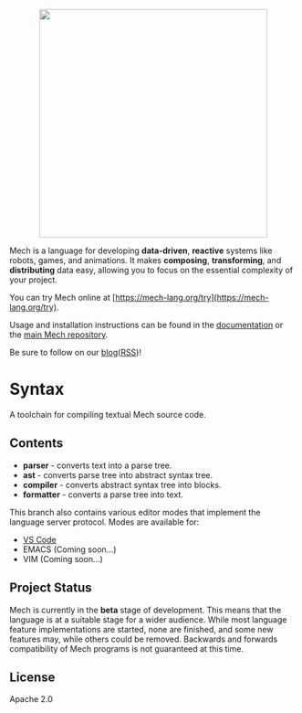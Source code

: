 <p align="center">
  <img width="400px" src="https://mech-lang.org/img/logo.png">
</p>

Mech is a language for developing **data-driven**, **reactive** systems like robots, games, and animations. It makes **composing**, **transforming**, and **distributing** data easy, allowing you to focus on the essential complexity of your project. 

You can try Mech online at [https://mech-lang.org/try](https://mech-lang.org/try).

Usage and installation instructions can be found in the [documentation](https://mech-lang.org/#/docs/index.mec) or the [main Mech repository](https://github.com/mech-lang/mech).

Be sure to follow on our [blog](https://mech-lang.org/blog/)([RSS](https://mech-lang.org/feed.xml))!

# Syntax

A toolchain for compiling textual Mech source code.

## Contents

- **parser** - converts text into a parse tree.
- **ast** - converts parse tree into abstract syntax tree.
- **compiler** - converts abstract syntax tree into blocks.
- **formatter** - converts a parse tree into text.

This branch also contains various editor modes that implement the language server protocol. Modes are available for:

- [VS Code](https://marketplace.visualstudio.com/items?itemName=Mech.Mech)
- EMACS (Coming soon...)
- VIM (Coming soon...)

##  Project Status

Mech is currently in the **beta** stage of development. This means that the language is at a suitable stage for a wider audience. While most language feature implementations are started, none are finished, and some new features may, while others could be removed. Backwards and forwards compatibility of Mech programs is not guaranteed at this time. 

## License

Apache 2.0